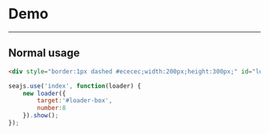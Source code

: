 # Demo

---

## Normal usage

````html
<div style="border:1px dashed #ececec;width:200px;height:300px;" id="loader-box"></div>
````

````javascript
seajs.use('index', function(loader) {
    new loader({
        target:'#loader-box',
        number:8
    }).show();
});
````
